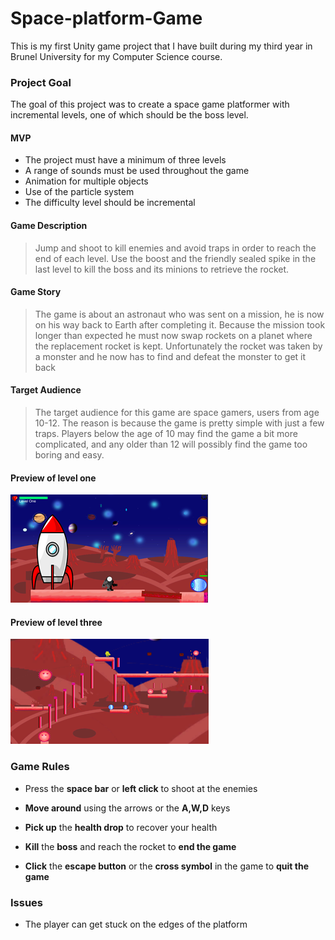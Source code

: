 # Space-platform-Game
This is my first Unity game project that I have built during my third year in Brunel University for my Computer Science course.

### Project Goal

The goal of this project was to create a space game platformer with incremental levels, one of which should be the boss level.  

#### MVP

* The project must have a minimum of three levels
* A range of sounds must be used throughout the game
* Animation for multiple objects
* Use of the particle system
* The difficulty level should be incremental



#### Game Description

> Jump and shoot to kill enemies and avoid traps in order to reach the end of each level. Use the boost and the friendly sealed spike in the last level to kill the boss and its minions to retrieve the rocket. 



#### Game Story

> The game is about an astronaut who was sent on a mission, he is now on his way back to Earth after completing it. Because the mission took longer than expected he must now swap rockets on a planet where the replacement rocket is kept. Unfortunately the rocket was taken by a monster and he now has to find and defeat the monster to get it back 



#### Target Audience

> The target audience for this game are space gamers, users from age 10-12. The reason is because the game is pretty simple with just a few traps. Players below the age of 10 may find the game a bit more complicated, and any older than 12 will possibly find the game too boring and easy.



#### Preview of level one

![levelOnePreview](https://github.com/sarkerJ/Space-platform-Game/blob/main/Images/PreviewLevelOne.png)

#### Preview of level three

![levelThreePreview](https://github.com/sarkerJ/Space-platform-Game/blob/main/Images/PreviewLevelThree.png)

### Game Rules

* Press the **space bar** or **left click** to shoot at the enemies

* **Move around** using the arrows or the **A,W,D** keys

* **Pick up** the **health drop** to recover your health
* **Kill** the **boss** and reach the rocket to **end the game**
* **Click** the **escape button** or the **cross symbol** in the game to **quit the game**



### Issues

* The player can get stuck on the edges of the platform